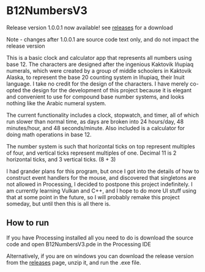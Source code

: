 # B12NumbersV3
Release version 1.0.0.1 now available! see [releases](https://github.com/GShadow5/B12NumbersBeta1/releases) for a download

Note - changes after 1.0.0.1 are source code text only, and do not impact the release version

This is a basic clock and calculator app that represents all numbers using base 12. The characters are designed after the ingenious Kaktovik Iñupiaq numerals, which were created by a group of middle schoolers in Kaktovik Alaska, to represent the base 20 counting system in Iñupiaq, their Inuit language. I take no credit for the design of the characters. I have merely co-opted the design for the development of this project because it is elegant and convenient to use for compound base number systems, and looks nothing like the Arabic numeral system.

The current functionality includes a clock, stopwatch, and timer, all of which run slower than normal time, as days are broken into 24 hours/day, 48 minutes/hour, and 48 seconds/minute. Also included is a calculator for doing math operations in base 12.

The number system is such that horizontal ticks on top represent multiples of four, and vertical ticks represent multiples of one. Decimal 11 is 2 horizontal ticks, and 3 vertical ticks. (8 + 3)

I had grander plans for this program, but once I got into the details of how to construct event handlers for the mouse, and discovered that singletons are not allowed in Processing, I decided to postpone this project indefinitely. I am currently learning Vulkan and C++, and I hope to do more UI stuff using that at some point in the future, so I will probably remake this project someday, but until then this is all there is.

## How to run
If you have Processing installed all you need to do is download the source code and open B12NumbersV3.pde in the Processing IDE

Alternatively, if you are on windows you can download the release version from the [releases](https://github.com/GShadow5/B12NumbersBeta1/releases) page, unzip it, and run the .exe file.
